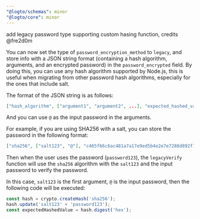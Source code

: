 ```yaml
---
"@logto/schemas": minor
"@logto/core": minor
---
```


add legacy password type supporting custom hasing function, credits @fre2d0m

You can now set the type of `password_encryption_method` to `legacy`, and store info with a JSON string format (containing a hash algorithm, arguments, and an encrypted password) in the `password_encrypted` field. By doing this, you can use any hash algorithm supported by Node.js, this is useful when migrating from other password hash algorithms, especially for the ones that include salt.

The format of the JSON string is as follows:

```json
["hash_algorithm", ["argument1", "argument2", ...], "expected_hashed_value"]
```

And you can use `@` as the input password in the arguments.

For example, if you are using SHA256 with a salt, you can store the password in the following format:

```json
["sha256", ["salt123", "@"], "c465f66c6ac481a7a17e9ed5b4e2e7e7288d892f12bf1c95c140901e9a70436e"]
```

Then when the user uses the password (`password123`), the `legacyVerify` function will use the `sha256` algorithm with the `salt123` and the input password to verify the password.

In this case, `salt123` is the first argument, `@` is the input password, then the following code will be executed:

```ts
const hash = crypto.createHash('sha256');
hash.update('salt123' + 'password123');
const expectedHashedValue = hash.digest('hex');
```
